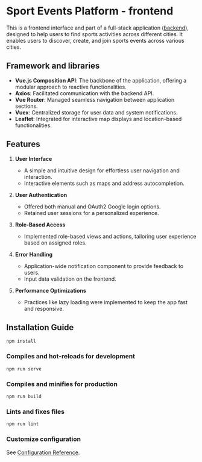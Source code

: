 # Sport Events Platform - frontend 

This is a frontend interface and part of a full-stack application ([backend](https://github.com/lukamilo99/sport-connecting-people)), designed to help users to find sports activities across different cities. It enables users to discover, create, and join sports events across various cities. 

## Framework and libraries

- **Vue.js Composition API**: The backbone of the application, offering a modular approach to reactive functionalities.
- **Axios**: Facilitated communication with the backend API.
- **Vue Router**: Managed seamless navigation between application sections.
- **Vuex**: Centralized storage for user data and system notifications.
- **Leaflet**: Integrated for interactive map displays and location-based functionalities.

## Features

1. **User Interface**
   - A simple and intuitive design for effortless user navigation and interaction.
   - Interactive elements such as maps and address autocompletion.
   
2. **User Authentication**
   - Offered both manual and OAuth2 Google login options.
   - Retained user sessions for a personalized experience.
  
3. **Role-Based Access**
   - Implemented role-based views and actions, tailoring user experience based on assigned roles.
 
4. **Error Handling**
   - Application-wide notification component to provide feedback to users.
   - Input data validation on the frontend.
   
5. **Performance Optimizations**
   - Practices like lazy loading were implemented to keep the app fast and responsive.

## Installation Guide

```
npm install
```

### Compiles and hot-reloads for development
```
npm run serve
```

### Compiles and minifies for production
```
npm run build
```

### Lints and fixes files
```
npm run lint
```

### Customize configuration
See [Configuration Reference](https://cli.vuejs.org/config/).
